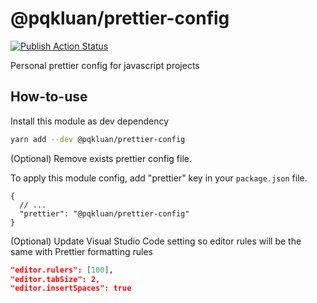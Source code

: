 # @pqkluan/prettier-config

[![Publish Action Status](https://github.com/pqkluan/prettier-config/actions/workflows/npm-publish.yml/badge.svg)](https://github.com/pqkluan/prettier-config/actions/workflows/npm-publish.yml)

Personal prettier config for javascript projects

## How-to-use

Install this module as dev dependency

```bash
yarn add --dev @pqkluan/prettier-config
```

(Optional) Remove exists prettier config file.

To apply this module config, add "prettier" key in your `package.json` file.

```
{
  // ...
  "prettier": "@pqkluan/prettier-config"
}
```

(Optional) Update Visual Studio Code setting so editor rules will be the same with Prettier formatting rules

```json
"editor.rulers": [100],
"editor.tabSize": 2,
"editor.insertSpaces": true
```
